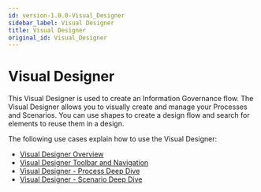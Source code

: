 ```yaml
---
id: version-1.0.0-Visual_Designer
sidebar_label: Visual Designer
title: Visual Designer
original_id: Visual_Designer
---
```


# Visual Designer

This Visual Designer is used to create an Information Governance flow.
The Visual Designer allows you to visually create and manage your
Processes and Scenarios. You can use shapes to create a design flow and
search for elements to reuse them in a design.

The following use cases explain how to use the Visual Designer:

  - [Visual Designer
    Overview](Use_the_Visual_Designer_Overview.md)
  - [Visual Designer Toolbar and
    Navigation](Visual_Designer_Toolbar_and.md)
  - [Visual Designer - Process Deep
    Dive](Visual_Designer_Process_Deep.md)
  - [Visual Designer - Scenario Deep
    Dive](Visual_Designer_Scenario_Deep.md)
